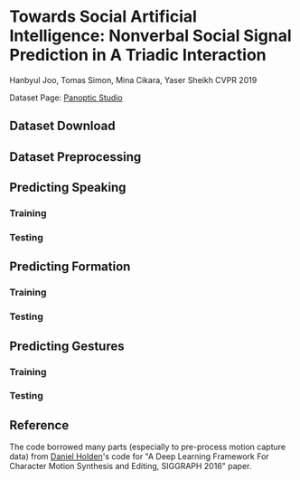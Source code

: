# Towards Social Artificial Intelligence: Nonverbal Social Signal Prediction in A Triadic Interaction

Hanbyul Joo, Tomas Simon, Mina Cikara, Yaser Sheikh
CVPR 2019

Dataset Page: [Panoptic Studio](http://domedb.perception.cs.cmu.edu/)

## Dataset Download

## Dataset Preprocessing

## Predicting Speaking

### Training

### Testing

## Predicting Formation

### Training

### Testing


## Predicting Gestures
### Training

### Testing





## Reference

The code borrowed many parts (especially to pre-process motion capture data) from [Daniel Holden](http://theorangeduck.com/page/publications)'s code for "A Deep Learning Framework For Character Motion Synthesis and Editing, SIGGRAPH 2016" paper. 




